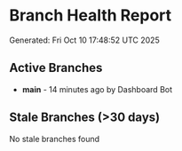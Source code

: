 # Branch Health Report
Generated: Fri Oct 10 17:48:52 UTC 2025

## Active Branches
- **main** - 14 minutes ago by Dashboard Bot

## Stale Branches (>30 days)
No stale branches found
